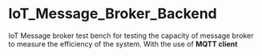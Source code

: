 # IoT_Message_Broker_Backend
IoT Message broker test bench for testing the capacity of message broker to measure the efficiency of the system.
With the use of **MQTT client**
